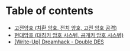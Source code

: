 # Table of contents

* [고전암호 (치환 암호, 전치 암호, 고전 암호 공격)](README.md)
* [현대암호 (대칭키 암호 시스템, 공개키 암호 시스템)](undefined-1.md)
* [\[Write-Up\] Dreamhack - Double DES](write-up-dreamhack-double-des.md)
